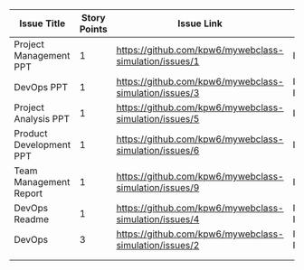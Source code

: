 | Issue Title             | Story Points | Issue Link                                              | Status      | Assigned To | Assigned On | Completed | Category | Notes |
|-------------------------|--------------|---------------------------------------------------------|-------------|-------------|-------------|-----------|----------|-------|
| Project Management PPT  | 1            | https://github.com/kpw6/mywebclass-simulation/issues/1  | Done        | Kevin       | 3/21/2023   |           | PM       |       |
| DevOps PPT              | 1            | https://github.com/kpw6/mywebclass-simulation/issues/3  | In Progress | Gabe        | 3/21/2023   |           | DOP      |       |
| Project Analysis PPT    | 1            | https://github.com/kpw6/mywebclass-simulation/issues/5  | Done        | Kevin/Gabe  | 3/21/2023   |           | PA       |       |
| Product Development PPT | 1            | https://github.com/kpw6/mywebclass-simulation/issues/6  | Done        | Kevin       | 3/21/2023   | Completed | PD       |       |
| Team Management Report  | 1            | https://github.com/kpw6/mywebclass-simulation/issues/9  | Done        | Kevin       | 3/21/2023   |           | TM       |       |
| DevOps Readme           | 1            | https://github.com/kpw6/mywebclass-simulation/issues/4  | In Progress | Gabe        | 3/21/2023   |           | DOP      |       |
| DevOps                  | 3            | https://github.com/kpw6/mywebclass-simulation/issues/2  | In Progress | Kevin/Gabe  | 3/21/2023   |           | DOP      |       |
|                         |              |                                                         |             |             |             |           |          |       |
|                         |              |                                                         |             |             |             |           |          |       |